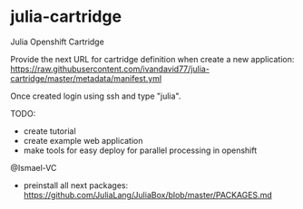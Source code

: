 # julia-cartridge


Julia Openshift Cartridge



Provide the next URL for cartridge definition when create a new application:
https://raw.githubusercontent.com/ivandavid77/julia-cartridge/master/metadata/manifest.yml

Once created login using ssh and type "julia".


TODO: 
* create tutorial
* create example web application
* make tools for easy deploy for parallel processing in openshift

@Ismael-VC

* preinstall all next packages: https://github.com/JuliaLang/JuliaBox/blob/master/PACKAGES.md 
